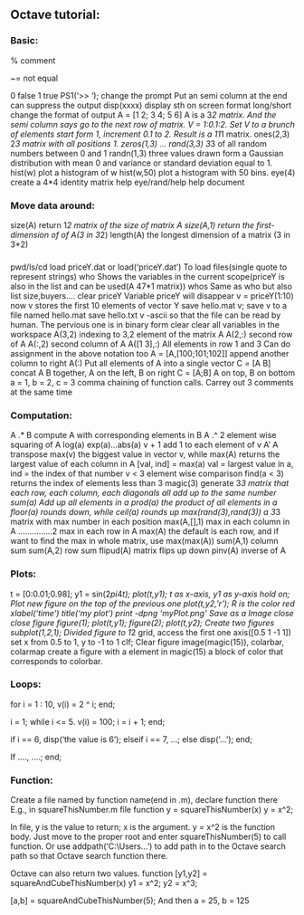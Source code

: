 ## Octave tutorial:
### Basic:
% comment

~= not equal

0 false
1 true
PS1(‘>> ‘); change the prompt
Put an semi column at the end can suppress the output
disp(xxxx) display sth on screen
format long/short  change the format of output
A = [1 2; 3 4; 5 6]   A is a 3*2 matrix. And the semi column says go to the next row of matrix.
V = 1:0.1:2. Set V to a brunch of elements start form 1, increment 0.1 to 2. Result is a 11*1 matrix.
ones(2,3) 2*3 matrix with all positions 1.
zeros(1,3) ...
rand(3,3) 3*3 of all random numbers between 0 and 1
randn(1,3) three values drawn form a Gaussian distribution with mean 0 and variance or standard deviation equal to 1.
hist(w) plot a histogram of w
hist(w,50) plot a histogram with 50 bins.
eye(4) create a 4*4 identity matrix
help eye/rand/help help document

### Move data around:
size(A) return 1*2 matrix of the size of matrix A
size(A,1) return the first-dimension of of A(3 in 3*2)
length(A) the longest dimension of a matrix (3 in 3*2)

### 
pwd/ls/cd
load priceY.dat or load(‘priceY.dat’)   To load files(single quote to represent strings)
who    Shows the variables in the current scope(priceY is also in the list and can be used(A 47*1 matrix))
whos  Same as who but also list size,buyers....
clear priceY   Variable priceY will disappear
v = priceY(1:10)  now v stores the first 10 elements of vector Y
save hello.mat v;  save v to a file named hello.mat
save hello.txt v -ascii  so that the file can be read by human. The pervious one is in binary form
clear  clear all variables in the workspace
A(3,2) indexing to 3,2 element of the matrix A
A(2,:)  second row of A
A(:,2)  second column of A
A([1 3],:)  All elements in row 1 and 3
Can do assignment in the above notation too
A = [A,[100;101;102]]  append another column to right 
A(:)     Put all elements of A into a single vector
C = [A B]  concat A B together, A on the left, B on right 
C = [A;B]  A on top, B on bottom
a = 1, b = 2, c = 3  comma chaining of function calls. Carrey out 3 comments at the same time

### Computation:
A .* B  compute A with corresponding elements in B
A .^ 2  element wise squaring of A
log(a)  exp(a)...abs(a)
v + 1  add 1 to each element of v
A’  A transpose
max(v) the biggest value in vector v, while max(A) returns the largest value of each column in A
[val, ind] = max(a)  val = largest value in a, ind = the index of that number
v < 3       element wise comparison 
find(a < 3)  returns the index of elements less than 3
magic(3)  generate 3*3 matrix that each row, each column, each diagonals all add up to the same number
sum(a)    Add up all elements in a
prod(a)  the product of all elements in a
floor(a) rounds down, while ceil(a) rounds up
max(rand(3),rand(3))  a 3*3 matrix with max number in each position
max(A,[],1) max in each column in A
...............2  max in each row in A
max(A)  the default is each row, and if want to find the max in whole matrix, use max(max(A))
sum(A,1)  column sum
sum(A,2)  row sum
flipud(A)  matrix flips up down
pinv(A)  inverse of A

### Plots:
t = [0:0.01;0.98];
y1 = sin(2*pi*4*t);
plot(t,y1);     t as x-axis, y1 as y-axis
hold on;        Plot new figure on the top of the previous one
plot(t,y2,’r’);   R is the color red
xlabel(‘time’)
title(‘my plot’)
print -dpng ‘myPlot.png’    Save as a Image
close  close figure
figure(1); plot(t,y1);
figure(2); plot(t,y2);     Create two figures
subplot(1,2,1);   Divided figure to 1*2 grid, access the first one 
axis([0.5 1 -1 1])  set x from 0.5 to 1, y to -1 to 1
clf;    Clear figure
image(magic(15)), colarbar, colarmap  create a figure with a element in magic(15) a block of color that corresponds to colorbar.

### Loops:
for i = 1 : 10,
	v(i) = 2 ^ i;
end;

i = 1;
while i <= 5.
	v(i) = 100;
	i = i + 1;
end;

if i == 6,
	disp(‘the value is 6’);
elseif i == 7,
	...;
else
	disp(‘...’);
end;

If ....,
	....;
end;

### Function:
Create a file named by function name(end in .m), declare function there
E.g., in squareThisNumber.m file
function y = squareThisNumber(x)
y = x^2;

In file, y is the value to return; x is the argument. y = x^2 is the function body.
Just move to the proper root and enter squareThisNumber(5) to call function.
Or use 
addpath(‘C:\Users\...’) to add path in to the Octave search path so that Octave search function there.

Octave can also return two values.
function [y1,y2] = squareAndCubeThisNumber(x)
y1 = x^2;
y2 = x^3;

[a,b] = squareAndCubeThisNumber(5);
And then a = 25, b = 125

